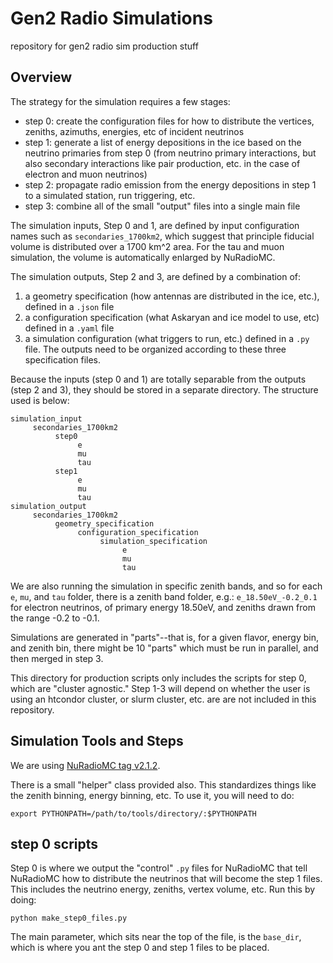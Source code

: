 # Gen2 Radio Simulations
repository for gen2 radio sim production stuff

## Overview

The strategy for the simulation requires a few stages:

- step 0: create the configuration files for how to distribute the vertices, zeniths, azimuths, energies, etc of incident neutrinos
- step 1: generate a list of energy depositions in the ice based on the neutrino primaries from step 0 (from neutrino primary interactions, but also secondary interactions like pair production, etc. in the case of electron and muon neutrinos)
- step 2: propagate radio emission from the energy depositions in step 1 to a simulated station, run triggering, etc.
- step 3: combine all of the small "output" files into a single main file

The simulation inputs, Step 0 and 1, are defined by input configuration names such as `secondaries_1700km2`, which suggest that principle fiducial volume is distributed over a 1700 km^2 area. For the tau and muon simulation, the volume is automatically enlarged by NuRadioMC.

The simulation outputs, Step 2 and 3, are defined by a combination of:
1. a geometry specification (how antennas are distributed in the ice, etc.), defined in a `.json` file
2. a configuration specification (what Askaryan and ice model to use, etc)  defined in a `.yaml` file
3. a simulation configuration (what triggers to run, etc.) defined in a `.py` file.
The outputs need to be organized according to these three specification files.

Because the inputs (step 0 and 1) are totally separable from the outputs (step 2 and 3), they should be stored in a separate directory. The structure used is below:

```
simulation_input
     secondaries_1700km2
          step0
               e
               mu
               tau
          step1
               e
               mu
               tau
simulation_output
     secondaries_1700km2
          geometry_specification
               configuration_specification
                    simulation_specification
                         e
                         mu
                         tau
```

We are also running the simulation in specific zenith bands, and so for each `e`, `mu`, and `tau` folder, there is a zenith band folder, e.g.: `e_18.50eV_-0.2_0.1` for electron neutrinos, of primary energy 18.50eV, and zeniths drawn from the range -0.2 to -0.1.

Simulations are generated in "parts"--that is, for a given flavor, energy bin, and zenith bin, there might be 10 "parts" which must be run in parallel, and then merged in step 3.

This directory for production scripts only includes the scripts for step 0, which are "cluster agnostic." Step 1-3 will depend on whether the user is using an htcondor cluster, or slurm cluster, etc. are are not included in this repository.

## Simulation Tools and Steps

We are using [NuRadioMC tag v2.1.2](https://github.com/nu-radio/NuRadioMC/releases/tag/v2.1.2).

There is a small "helper" class provided also. This standardizes things like the zenith binning, energy binning, etc. To use it, you will need to do:

`export PYTHONPATH=/path/to/tools/directory/:$PYTHONPATH`

## step 0 scripts
Step 0 is where we output the "control" `.py` files for NuRadioMC that tell NuRadioMC how to distribute the neutrinos that will become the step 1 files. This includes the neutrino energy, zeniths, vertex volume, etc. Run this by doing:

`python make_step0_files.py`

The main parameter, which sits near the top of the file, is the `base_dir`, which is where you ant the step 0 and step 1 files to be placed.
